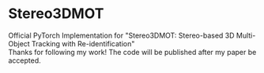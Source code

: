 # Stereo3DMOT
Official PyTorch Implementation for "Stereo3DMOT: Stereo-based 3D Multi-Object Tracking with Re-identification"  
Thanks for following my work! The code will be published after my paper be accepted.
